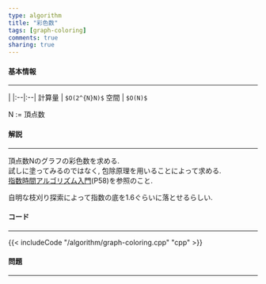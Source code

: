 ```yaml
---
type: algorithm
title: "彩色数"
tags: [graph-coloring]
comments: true
sharing: true
---
```


#### 基本情報
  
***

 | 
|:--|:--|
計算量 | `$O(2^{N}N)$`
空間 | `$O(N)$`
  
N := 頂点数

#### 解説

***

頂点数Nのグラフの彩色数を求める.  
試しに塗ってみるのではなく, 包除原理を用いることによって求める.  
[指数時間アルゴリズム入門](http://www.slideshare.net/wata_orz/ss-12131479)(P58)を参照のこと.  
  
自明な枝刈り探索によって指数の底を1.6ぐらいに落とせるらしい.  

#### コード

***

{{< includeCode "/algorithm/graph-coloring.cpp" "cpp" >}}

#### 問題

***

